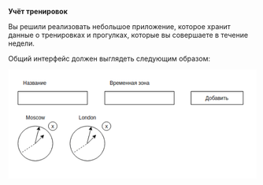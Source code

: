 **Учёт тренировок**

Вы решили реализовать небольшое приложение, которое хранит данные о тренировках и прогулках, которые вы совершаете в течение недели.

Общий интерфейс должен выглядеть следующим образом:

![alt text](https://github.com/Zrazhevskii/ra16-lifecycle-watches/blob/main/src/image/watches.png)
